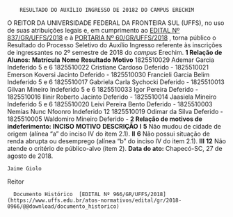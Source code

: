        RESULTADO DO AUXÍLIO INGRESSO DE 20182 DO CAMPUS ERECHIM  

 O REITOR DA UNIVERSIDADE FEDERAL DA FRONTEIRA SUL (UFFS), no uso de suas atribuições legais e, em cumprimento ao [EDITAL Nº 837/GR/UFFS/2018](https://www.uffs.edu.br/atos-normativos/edital/gr/2018-0837)  e à [PORTARIA Nº 60/GR/UFFS/2018](https://www.uffs.edu.br/atos-normativos/portaria/gr/2018-0060)  , torna público o Resultado do Processo Seletivo do Auxílio Ingresso referente às inscrições de ingressantes no 2º semestre de 2018 do *campus* Erechim.  **1 Relação de Alunos:**      **Matrícula**    **Nome**    **Resultado**    **Motivo**      1825510029   Ademar Garcia   Indeferido   5 e 6     1825510022   Cristiane Cardoso   Deferido   -     1825510021   Emerson Koversi Jacinto   Deferido   -     1825510030   Francieli Garcia Belim   Indeferido   5 e 6     1825510017   Gabriela Carla Sychocki   Deferido   -     1825510013   Gilvan Mineiro   Indeferido   5 e 6     1825510033   Igor Pereira   Deferido   -     1825510016   Ilinir Roberto Jacinto   Deferido   -     1825510014   Jaasiela Mineiro   Indeferido   5 e 6     1825510020   Leivi Pereira Bento   Deferido   -     1825510003   Nemias Nunc Nfoonro   Indeferido   12     1825510019   Odimar da Silva   Deferido   -     1825510005   Waldomiro Mineiro   Deferido   -      **2 Relação de motivos de indeferimento:**      **INCISO**    **MOTIVO**    **DESCRIÇÃO**      **I**    **5**    Não mudou de cidade de origem (alínea “a” do inciso IV do item 2.1).     **II**    **6**    Não possui situação de renda abrupta ou desemprego (alínea “b” do inciso IV do item 2.1).     **III**    **12**    Não atende o critério de público-alvo (item 2).          **Data do ato:** Chapecó-SC, 27 de agosto de 2018.   
 

    Jaime Giolo   
 Reitor 

      Documento Histórico  [EDITAL Nº 966/GR/UFFS/2018](https://www.uffs.edu.br/atos-normativos/edital/gr/2018-0966/@@download/documento_historico)     
      